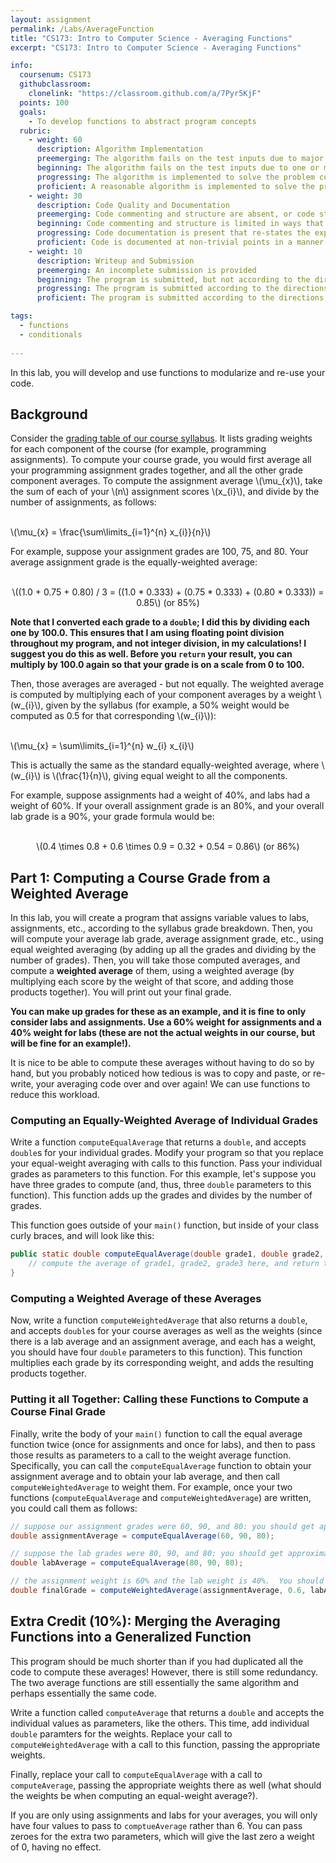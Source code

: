 ```yaml
---
layout: assignment
permalink: /Labs/AverageFunction
title: "CS173: Intro to Computer Science - Averaging Functions"
excerpt: "CS173: Intro to Computer Science - Averaging Functions"

info:
  coursenum: CS173
  githubclassroom:
    clonelink: "https://classroom.github.com/a/7Pyr5KjF"
  points: 100
  goals:
    - To develop functions to abstract program concepts
  rubric:
    - weight: 60
      description: Algorithm Implementation
      preemerging: The algorithm fails on the test inputs due to major issues, or the program fails to compile and/or run
      beginning: The algorithm fails on the test inputs due to one or more minor issues
      progressing: The algorithm is implemented to solve the problem correctly according to given test inputs, but would fail if executed in a general case due to a minor issue or omission in the algorithm design or implementation
      proficient: A reasonable algorithm is implemented to solve the problem which correctly solves the problem according to the given test inputs, and would be reasonably expected to solve the problem in the general case
    - weight: 30
      description: Code Quality and Documentation
      preemerging: Code commenting and structure are absent, or code structure departs significantly from best practice, and/or the code departs significantly from the style guide
      beginning: Code commenting and structure is limited in ways that reduce the readability of the program, and/or there are minor departures from the style guide
      progressing: Code documentation is present that re-states the explicit code definitions, and/or code is written that mostly adheres to the style guide
      proficient: Code is documented at non-trivial points in a manner that enhances the readability of the program, and code is written according to the style guide
    - weight: 10
      description: Writeup and Submission
      preemerging: An incomplete submission is provided
      beginning: The program is submitted, but not according to the directions in one or more ways (for example, because it is lacking a readme writeup)
      progressing: The program is submitted according to the directions with a minor omission or correction needed
      proficient: The program is submitted according to the directions, including a readme writeup describing the solution

tags:
  - functions
  - conditionals
  
---
```


In this lab, you will develop and use functions to modularize and re-use your code.  

## Background

Consider the [grading table of our course syllabus](../#grading).  It lists grading weights for each component of the course (for example, programming assignments).  To compute your course grade, you would first average all your programming assignment grades together, and all the other grade component averages.  To compute the assignment average <span>\\(\mu_{x}\\)</span>, take the sum of each of your <span>\\(n\\)</span> assignment scores <span>\\(x_{i}\\)</span>, and divide by the number of assignments, as follows:

<br><span>\\(\mu_{x} = \frac{\sum\limits_{i=1}^{n} x_{i}}{n}\\)</span><br>

For example, suppose your assignment grades are 100, 75, and 80.  Your average assignment grade is the equally-weighted average:

<div align="center">
<br><span>\((1.0 + 0.75 + 0.80) / 3 = ((1.0 * 0.333) + (0.75 * 0.333) + (0.80 * 0.333)) = 0.85\)</span> (or 85%)<br>
</div>

**Note that I converted each grade to a `double`; I did this by dividing each one by 100.0.  This ensures that I am using floating point division throughout my program, and not integer division, in my calculations!  I suggest you do this as well.  Before you `return` your result, you can multiply by 100.0 again so that your grade is on a scale from 0 to 100.**

Then, those averages are averaged - but not equally.  The weighted average is computed by multiplying each of your component averages by a weight <span>\\(w_{i}\\)</span>, given by the syllabus (for example, a 50% weight would be computed as 0.5 for that corresponding <span>\\(w_{i}\\)</span>):

<br><span>\\(\mu_{x} = \sum\limits_{i=1}^{n} w_{i} x_{i}\\)</span><br>

This is actually the same as the standard equally-weighted average, where <span>\\(w_{i}\\)</span> is <span>\\(\frac{1}{n}\\)</span>, giving equal weight to all the components.

For example, suppose assignments had a weight of 40%, and labs had a weight of 60%.  If your overall assignment grade is an 80%, and your overall lab grade is a 90%, your grade formula would be:

<div align="center">
<br><span>\(0.4 \times 0.8 + 0.6 \times 0.9 = 0.32 + 0.54 = 0.86\)</span> (or 86%)<br>
</div>

## Part 1: Computing a Course Grade from a Weighted Average

In this lab, you will create a program that assigns variable values to labs, assignments, etc., according to the syllabus grade breakdown.  Then, you will compute your average lab grade, average assignment grade, etc., using equal weighted averaging (by adding up all the grades and dividing by the number of grades).  Then, you will take those computed averages, and compute a **weighted average** of them, using a weighted average (by multiplying each score by the weight of that score, and adding those products together).  You will print out your final grade.  

**You can make up grades for these as an example, and it is fine to only consider labs and assignments.  Use a 60% weight for assignments and a 40% weight for labs (these are not the actual weights in our course, but will be fine for an example!).**

It is nice to be able to compute these averages without having to do so by hand, but you probably noticed how tedious is was to copy and paste, or re-write, your averaging code over and over again!  We can use functions to reduce this workload.

### Computing an Equally-Weighted Average of Individual Grades
Write a function `computeEqualAverage` that returns a `double`, and accepts `double`s for your individual grades.  Modify your program so that you replace your equal-weight averaging with calls to this function.  Pass your individual grades as parameters to this function.  For this example, let's suppose you have three grades to compute (and, thus, three `double` parameters to this function).  This function adds up the grades and divides by the number of grades.

This function goes outside of your `main()` function, but inside of your class curly braces, and will look like this:

```java
public static double computeEqualAverage(double grade1, double grade2, double grade3) {
    // compute the average of grade1, grade2, grade3 here, and return that value
}
```

### Computing a Weighted Average of these Averages
Now, write a function `computeWeightedAverage` that also returns a `double`, and accepts `double`s for your course averages as well as the weights (since there is a lab average and an assignment average, and each has a weight, you should have four `double` parameters to this function).  This function multiplies each grade by its corresponding weight, and adds the resulting products together.

### Putting it all Together: Calling these Functions to Compute a Course Final Grade
Finally, write the body of your `main()` function to call the equal average function twice (once for assignments and once for labs), and then to pass those results as parameters to a call to the weight average function.  Specifically, you can call the `computeEqualAverage` function to obtain your assignment average and to obtain your lab average, and then call `computeWeightedAverage` to weight them.  For example, once your two functions (`computeEqualAverage` and `computeWeightedAverage`) are written, you could call them as follows:

```java
// suppose our assignment grades were 60, 90, and 80: you should get approximately 76.667 as the average
double assignmentAverage = computeEqualAverage(60, 90, 80); 

// suppose the lab grades were 80, 90, and 80: you should get approximately 83.333 as the average
double labAverage = computeEqualAverage(80, 90, 80); 

// the assignment weight is 60% and the lab weight is 40%.  You should get approximately 79.333 as the total grade.
double finalGrade = computeWeightedAverage(assignmentAverage, 0.6, labAverage, 0.4); 
```

## Extra Credit (10%): Merging the Averaging Functions into a Generalized Function
This program should be much shorter than if you had duplicated all the code to compute these averages!  However, there is still some redundancy.  The two average functions are still essentially the same algorithm and perhaps essentially the same code.

Write a function called `computeAverage` that returns a `double` and accepts the individual values as parameters, like the others.  This time, add individual `double` paramters for the weights.  Replace your call to `computeWeightedAverage` with a call to this function, passing the appropriate weights. 

Finally, replace your call to `computeEqualAverage` with a call to `computeAverage`, passing the appropriate weights there as well (what should the weights be when computing an equal-weight average?).

If you are only using assignments and labs for your averages, you will only have four values to pass to `comptueAverage` rather than 6.  You can pass zeroes for the extra two parameters, which will give the last zero a weight of 0, having no effect.